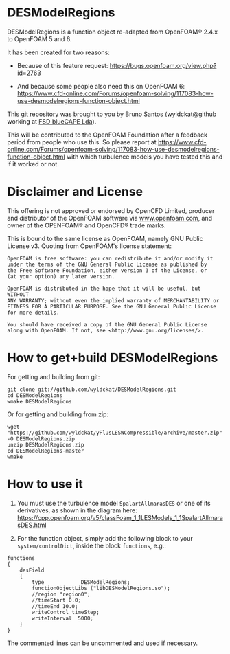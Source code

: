 DESModelRegions
===============

DESModelRegions is a function object re-adapted from OpenFOAM® 2.4.x to OpenFOAM 5 and 6.

It has been created for two reasons:

  * Because of this feature request: https://bugs.openfoam.org/view.php?id=2763

  * And because some people also need this on OpenFOAM 6: https://www.cfd-online.com/Forums/openfoam-solving/117083-how-use-desmodelregions-function-object.html

This [git repository](https://github.com/wyldckat/DESModelRegions) was brought to you by Bruno Santos (wyldckat@github working at [FSD blueCAPE Lda](http://www.bluecape.com.pt)).


This will be contributed to the OpenFOAM Foundation after a feedback period from people who use this. So please report at https://www.cfd-online.com/Forums/openfoam-solving/117083-how-use-desmodelregions-function-object.html with which turbulence models you have tested this and if it worked or not.



Disclaimer and License
======================

This offering is not approved or endorsed by OpenCFD Limited, producer and distributor of the OpenFOAM software via www.openfoam.com, and owner of the OPENFOAM®  and OpenCFD®  trade marks.

This is bound to the same license as OpenFOAM, namely GNU Public License v3. Quoting from OpenFOAM's license statement:

    OpenFOAM is free software: you can redistribute it and/or modify it
    under the terms of the GNU General Public License as published by
    the Free Software Foundation, either version 3 of the License, or
    (at your option) any later version.

    OpenFOAM is distributed in the hope that it will be useful, but WITHOUT
    ANY WARRANTY; without even the implied warranty of MERCHANTABILITY or
    FITNESS FOR A PARTICULAR PURPOSE. See the GNU General Public License
    for more details.

    You should have received a copy of the GNU General Public License
    along with OpenFOAM. If not, see <http://www.gnu.org/licenses/>.



How to get+build DESModelRegions
================================

For getting and building from git:

```
git clone git://github.com/wyldckat/DESModelRegions.git
cd DESModelRegions
wmake DESModelRegions
```

Or for getting and building from zip:

```
wget "https://github.com/wyldckat/yPlusLESWCompressible/archive/master.zip" -O DESModelRegions.zip
unzip DESModelRegions.zip
cd DESModelRegions-master
wmake
```


How to use it
=============

1. You must use the turbulence model `SpalartAllmarasDES` or one of its derivatives, as shown in the diagram here: https://cpp.openfoam.org/v5/classFoam_1_1LESModels_1_1SpalartAllmarasDES.html

2. For the function object, simply add the following block to your `system/controlDict`, inside the block `functions`, e.g.:

```
functions
{
    desField
    {
        type            DESModelRegions;
        functionObjectLibs ("libDESModelRegions.so");
        //region "region0";
        //timeStart 0.0;
        //timeEnd 10.0;
        writeControl timeStep;
        writeInterval  5000;
    }
}
```

The commented lines can be uncommented and used if necessary.
